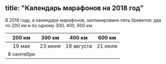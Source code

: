 title: "Календарь марафонов на 2018 год"
---

В 2018 году, в календаре марафонов, запланировано пять бреветов: два по 200 км и по одному 300, 400, 600 км.

<table>
<thead>
<tr class="header">
<th align="center"> 200 км</th>
<th align="center"> 300 км</th>
<th align="center"> 400 км</th>
<th align="center"> 600 км</th>
</tr>
</thead>
<tbody>
<tr>
<td markdown="span" align="center">19 мая</td>
<td markdown="span" align="center">23 июня</td>
<td markdown="span" align="center">18 августа</td>
<td markdown="span" align="center">21 июля</td>
</tr>
<tr>
<td markdown="span" align="center">8 сентября</td>
<td markdown="span"> </td>
<td markdown="span"> </td>
<td markdown="span"> </td>
</tr>
</tbody>
</table>
